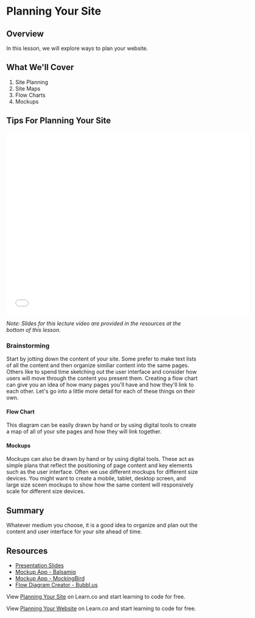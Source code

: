 # Planning Your Site

## Overview

In this lesson, we will explore ways to plan your website.

## What We'll Cover

1. Site Planning
2. Site Maps
3. Flow Charts
4. Mockups

## Tips For Planning Your Site

<iframe width="640" height="480" src="//www.youtube.com/embed/TmW9d8Uik6E?rel=0" frameborder="0" allowfullscreen></iframe>

*Note: Slides for this lecture video are provided in the resources at the bottom of this lesson.*

### Brainstorming

Start by jotting down the content of your site. Some prefer to make text lists of all the content and then organize similiar content into the same pages. Others like to spend time sketching out the user interface and consider how users will move through the content you present them. Creating a flow chart can give you an idea of how many pages you'll have and how they'll link to each other. Let's go into a little more detail for each of these things on their own.

#### Flow Chart

This diagram can be easily drawn by hand or by using digital tools to create a map of all of your site pages and how they will link together.

#### Mockups

Mockups can also be drawn by hand or by using digital tools. These act as simple plans that reflect the positioning of page content and key elements such as the user interface. Often we use different mockups for different size devices. You might want to create a mobile, tablet, desktop screen, and large size sceen mockups to show how the same content will responsively scale for different size devices.

## Summary

Whatever medium you choose, it is a good idea to organize and plan out the content and user interface for your site ahead of time.

## Resources

- [Presentation Slides](https://docs.google.com/presentation/d/1eU-4wD5dsxV1t-3CA3T82gbv2K3pAs92pq30HlmXM_U/edit?usp=sharing)
- [Mockup App - Balsamiq](http://balsamiq.com/)
- [Mockup App - MockingBird](https://gomockingbird.com/)
- [Flow Diagram Creator - Bubbl.us](https://bubbl.us/)

<p data-visibility='hidden'>View <a href='https://learn.co/lessons/fe-planning-your-website' title='Planning Your Site'>Planning Your Site</a> on Learn.co and start learning to code for free.</p>

<p class='util--hide'>View <a href='https://learn.co/lessons/fe-planning-your-website'>Planning Your Website</a> on Learn.co and start learning to code for free.</p>
